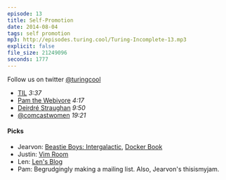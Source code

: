 ```yaml
---
episode: 13
title: Self-Promotion
date: 2014-08-04
tags: self promotion
mp3: http://episodes.turing.cool/Turing-Incomplete-13.mp3
explicit: false
file_size: 21249096
seconds: 1777
---
```


Follow us on twitter [@turingcool](http://twitter.com/turingcool)

* [TIL](http://justincampbell.me/til) *3:37*
* [Pam the Webivore](http://thewebivore.com) *4:17*
* [Deirdré Straughan](http://www.beginningwithi.com/2010/05/16/outline-for-an-autobiography/) *9:50*
* [@comcastwomen](https://twitter.com/comcastwomen) *19:21*

#### Picks

* Jearvon: [Beastie Boys: Intergalactic](https://www.thisismyjam.com/iamjarvo), [Docker Book](http://www.dockerbook.com/)
* Justin: [Vim Room](https://github.com/mikewest/vimroom)
* Len: [Len's Blog](http://barrison.com)
* Pam: Begrudgingly making a mailing list. Also, Jearvon's thisismyjam.
